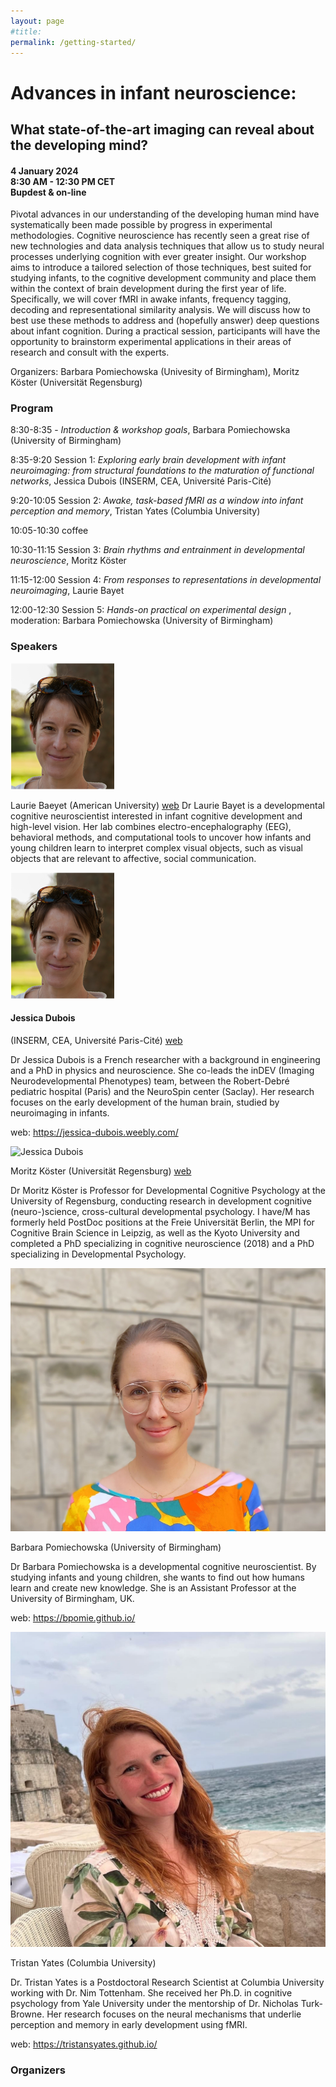 ```yaml
---
layout: page
#title:  
permalink: /getting-started/
---
```


<h1> Advances in infant neuroscience: </h1>
<h2> What state-of-the-art imaging can reveal about the developing mind? </h2>

#### 4 January 2024 <br> 8:30 AM - 12:30 PM CET <br> Bupdest & on-line

Pivotal advances in our understanding of the developing human mind have systematically been made possible by progress in experimental methodologies. Cognitive neuroscience has recently seen a great rise of new technologies and data analysis techniques that allow us to study neural processes underlying cognition with ever greater insight. Our workshop aims to introduce a tailored selection of those techniques, best suited for studying infants, to the cognitive development community and place them within the context of brain development during the first year of life. Specifically, we will cover fMRI in awake infants, frequency tagging, decoding and representational similarity analysis. We will discuss how to best use these methods to address and (hopefully answer) deep questions about infant cognition. During a practical session, participants will have the opportunity to brainstorm experimental applications in their areas of research and consult with the experts.

Organizers: Barbara Pomiechowska (Univesity of Birmingham), Moritz Köster (Universität Regensburg)

### Program

8:30-8:35 - <i> Introduction & workshop goals</i>, Barbara Pomiechowska (University of Birmingham)

8:35-9:20 Session 1: <i> Exploring early brain development with infant neuroimaging: from structural foundations to the maturation of functional networks</i>, Jessica Dubois (INSERM, CEA, Université Paris-Cité)

9:20-10:05 Session 2: <i> Awake, task-based fMRI as a window into infant perception and memory</i>, Tristan Yates (Columbia University)

10:05-10:30 coffee 

10:30-11:15 Session 3: <i> Brain rhythms and entrainment in developmental neuroscience</i>, Moritz Köster

11:15-12:00 Session 4: <i> From responses to representations in developmental neuroimaging</i>, Laurie Bayet

12:00-12:30 Session 5: <i> Hands-on practical on experimental design </i>, moderation: Barbara Pomiechowska (University of Birmingham)


### Speakers

<img src="/images/jessicadubois.png" alt="Jessica Dubois" class="round-image">

Laurie Baeyet (American University) <a href = "https://www.bayetlab.com/ ">web</a>
Dr Laurie Bayet is a developmental cognitive neuroscientist interested in infant cognitive development and high-level vision. Her lab combines electro-encephalography (EEG), behavioral methods, and computational tools to uncover how infants and young children learn to interpret complex visual objects, such as visual objects that are relevant to affective, social communication.

<img src="/images/jessicadubois.png" alt="Jessica Dubois" class="round-image">

#### Jessica Dubois 
(INSERM, CEA, Université Paris-Cité) <a href = "">web</a>

Dr Jessica Dubois is a French researcher with a background in engineering and a PhD in physics and neuroscience. She co-leads the inDEV (Imaging Neurodevelopmental Phenotypes) team, between the Robert-Debré pediatric hospital (Paris) and the NeuroSpin center (Saclay). Her research focuses on the early development of the human brain, studied by neuroimaging in infants.

web: https://jessica-dubois.weebly.com/

<img src="/images/moritzkoster.jpg" alt="Jessica Dubois" class="round-image">

Moritz Köster (Universität Regensburg) <a href ="https://www.uni-regensburg.de/humanwissenschaften/entwicklungs-und-kognitionspsychologie/home/index.html"> web </a>

Dr Moritz Köster  is Professor for Developmental Cognitive Psychology at the University of Regensburg, conducting research in development cognitive (neuro-)science, cross-cultural developmental psychology. I have/M has formerly held PostDoc positions at the Freie Universität Berlin, the MPI for Cognitive Brain Science in Leipzig, as well as the Kyoto University and completed a PhD specializing in cognitive neuroscience (2018) and a PhD specializing in Developmental Psychology.

<img src="/images/barbarapomiechowska.jpg" alt="Jessica Dubois" class="round-image">

Barbara Pomiechowska (University of Birmingham)

Dr Barbara Pomiechowska is a developmental cognitive neuroscientist. By studying infants and young children, she wants to find out how humans learn and create new knowledge. She is an Assistant Professor at the University of Birmingham, UK.

web: https://bpomie.github.io/ 

<img src="/images/tristanyates.jpeg" alt="Jessica Dubois" class="round-image">

Tristan Yates (Columbia University)

Dr. Tristan Yates is a Postdoctoral Research Scientist at Columbia University working with Dr. Nim Tottenham. She received her Ph.D. in cognitive psychology from Yale University under the mentorship of Dr. Nicholas Turk-Browne. Her research focuses on the neural mechanisms that underlie perception and memory in early development using fMRI.

web: https://tristansyates.github.io/ 

### Organizers